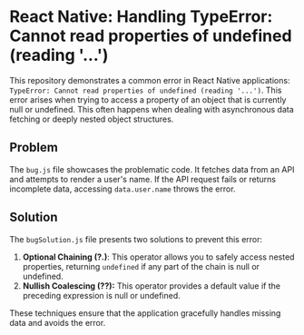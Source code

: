 # React Native: Handling TypeError: Cannot read properties of undefined (reading '...')

This repository demonstrates a common error in React Native applications: `TypeError: Cannot read properties of undefined (reading '...')`. This error arises when trying to access a property of an object that is currently null or undefined.  This often happens when dealing with asynchronous data fetching or deeply nested object structures.

## Problem
The `bug.js` file showcases the problematic code.  It fetches data from an API and attempts to render a user's name. If the API request fails or returns incomplete data, accessing `data.user.name` throws the error.

## Solution
The `bugSolution.js` file presents two solutions to prevent this error:

1. **Optional Chaining (?.)**: This operator allows you to safely access nested properties, returning `undefined` if any part of the chain is null or undefined.
2. **Nullish Coalescing (??):** This operator provides a default value if the preceding expression is null or undefined. 

These techniques ensure that the application gracefully handles missing data and avoids the error.